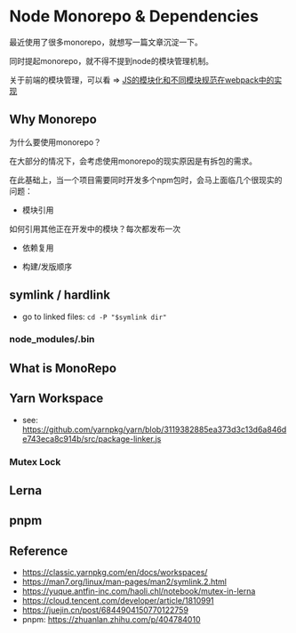 # Node Monorepo & Dependencies

最近使用了很多monorepo，就想写一篇文章沉淀一下。

同时提起monorepo，就不得不提到node的模块管理机制。

关于前端的模块管理，可以看 => [JS的模块化和不同模块规范在webpack中的实现](<https://bert0324.github.io/blog/module.html>)

## Why Monorepo

为什么要使用monorepo？

在大部分的情况下，会考虑使用monorepo的现实原因是有拆包的需求。

在此基础上，当一个项目需要同时开发多个npm包时，会马上面临几个很现实的问题：

- 模块引用

如何引用其他正在开发中的模块？每次都发布一次

- 依赖复用

- 构建/发版顺序

## symlink / hardlink

- go to linked files: `cd -P "$symlink dir"`

### node_modules/.bin

## What is MonoRepo

## Yarn Workspace

- see: <https://github.com/yarnpkg/yarn/blob/3119382885ea373d3c13d6a846de743eca8c914b/src/package-linker.js>

### Mutex Lock

## Lerna

## pnpm

## Reference

- <https://classic.yarnpkg.com/en/docs/workspaces/>
- <https://man7.org/linux/man-pages/man2/symlink.2.html>
- <https://yuque.antfin-inc.com/haoli.chl/notebook/mutex-in-lerna>
- <https://cloud.tencent.com/developer/article/1810991>
- <https://juejin.cn/post/6844904150770122759>
- pnpm: <https://zhuanlan.zhihu.com/p/404784010>
